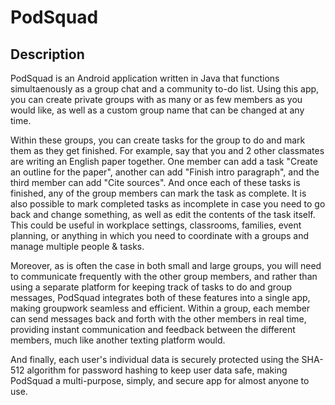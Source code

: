 # PodSquad

## Description
PodSquad is an Android application written in Java that functions simultaenously as a group chat and a community to-do list. Using this app, you can create private groups with 
as many or as few members as you would like, as well as a custom group name that can be changed at any time. 

Within these groups, you can create tasks for the group to do and mark them as they get finished. For example, say that you and 2 other classmates are writing an English paper 
together. One member can add a task "Create an outline for the paper", another can add "Finish intro paragraph", and the third member can add "Cite sources". And once each of these
tasks is finished, any of the group members can mark the task as complete. It is also possible to mark completed tasks as incomplete in case you need to go back and change
something, as well as edit the contents of the task itself. This could be useful in workplace settings, classrooms, families, event planning, or anything in which you need to 
coordinate with a groups and manage multiple people & tasks. 

Moreover, as is often the case in both small and large groups, you will need to communicate frequently with the other group members, and rather than using a separate platform for
keeping track of tasks to do and group messages, PodSquad integrates both of these features into a single app, making groupwork seamless and efficient. Within a group, each member
can send messages back and forth with the other members in real time, providing instant communication and feedback between the different members, much like another texting platform
would. 

And finally, each user's individual data is securely protected using the SHA-512 algorithm for password hashing to keep user data safe, making PodSquad a multi-purpose, simply, and 
secure app for almost anyone to use.
